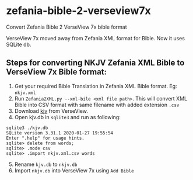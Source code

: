 # zefania-bible-2-verseview7x
Convert Zefania Bible 2 VerseView 7x bible format

VerseView 7x moved away from Zefania XML format for Bible. Now it uses SQLite db.

## Steps for converting **NKJV** Zefania XML Bible to VerseView 7x Bible format:

1. Get your required Bible Translation in Zefania XML Bible format. Eg: `nkjv.xml`
2. Run `Zefania2XML.py --xml-bile <xml file path>`.
  This will convert XML Bible into CSV format with same filename with added extension `.csv`
3. Download [kjv](http://www.verseview.info/download/bibledb/kjv.db) from VerseView.
4. Open kjv.db in `sqlite3` and run as following:
```
sqlite3 ./kjv.db
SQLite version 3.31.1 2020-01-27 19:55:54
Enter ".help" for usage hints.
sqlite> delete from words;
sqlite> .mode csv
sqlite> .import nkjv.xml.csv words
```
5. Rename `kjv.db` to `nkjv.db`
6. Import `nkjv.db` into VerseView 7x using `Add Bible`


